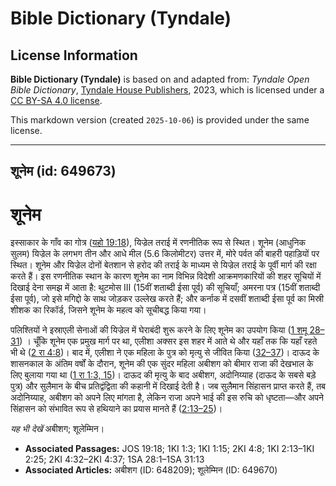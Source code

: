 # Bible Dictionary (Tyndale)

## License Information

**Bible Dictionary (Tyndale)** is based on and adapted from: _Tyndale Open Bible Dictionary_, [Tyndale House Publishers](https://tyndaleopenresources.com/), 2023, which is licensed under a [CC BY-SA 4.0 license](https://creativecommons.org/licenses/by-sa/4.0/legalcode.en).

This markdown version (created `2025-10-06`) is provided under the same license.



--------------------------------

## शूनेम (id: 649673)

शूनेम
=====

इस्साकार के गाँव का गोत्र ([यहो 19:18](https://ref.ly/Josh19:18)), यिज्रेल तराई में रणनीतिक रूप से स्थित। शूनेम (आधुनिक सुलम) यिज्रेल के लगभग तीन और आधे मील (5\.6 किलोमीटर) उत्तर में, मोरे पर्वत की बाहरी पहाड़ियों पर स्थित। शूनेम और यिज्रेल दोनों बेतशान से हरोद की तराई के माध्यम से यिज्रेल तराई के पूर्वी मार्ग की रक्षा करते हैं। इस रणनीतिक स्थान के कारण शूनेम का नाम विभिन्न विदेशी आक्रमणकारियों की शहर सूचियों में दिखाई देना समझ में आता है: थुटमोस III (15वीं शताब्दी ईसा पूर्व) की सूचियाँ; अमरना पत्र (15वीं शताब्दी ईसा पूर्व), जो इसे मगिद्दो के साथ जोड़कर उल्लेख करते हैं; और कर्नाक में दसवीं शताब्दी ईसा पूर्व का मिस्री शीशक का रिकॉर्ड, जिसने शूनेम के महत्व को सूचीबद्ध किया गया।

पलिश्तियों ने इस्राएली सेनाओं की यिज्रेल में घेराबंदी शुरू करने के लिए शूनेम का उपयोग किया ([1 शमू 28–31](https://ref.ly/1Sam28:1-1Sam31:13)) । चूँकि शूनेम एक प्रमुख मार्ग पर था, एलीशा अक्सर इस शहर में आते थे और यहाँ तक कि यहाँ रहते भी थे ([2 रा 4:8](https://ref.ly/2Kgs4:8))। बाद में, एलीशा ने एक महिला के पुत्र को मृत्यु से जीवित किया ([32–37](https://ref.ly/2Kgs4:32-2Kgs4:37))। दाऊद के शासनकाल के अंतिम वर्षों के दौरान, शूनेम की एक सुंदर महिला अबीशग को बीमार राजा की देखभाल के लिए बुलाया गया था ([1 रा 1:3, 15](https://ref.ly/1Kgs1:3,1Kgs1:15))। दाऊद की मृत्यु के बाद अबीशग, अदोनिय्याह (दाऊद के सबसे बड़े पुत्र) और सुलैमान के बीच प्रतिद्वंद्विता की कहानी में दिखाई देती है। जब सुलैमान सिंहासन प्राप्त करते हैं, तब अदोनिय्याह, अबीशग को अपने लिए मांगता है, लेकिन राजा अपने भाई की इस रुचि को धृष्टता—और अपने सिंहासन को संभावित रूप से हथियाने का प्रयास मानते हैं ([2:13–25](https://ref.ly/1Kgs2:13-1Kgs2:25))।

*यह भी देखें* अबीशग; शूलेम्मिन।

* **Associated Passages:** JOS 19:18; 1KI 1:3; 1KI 1:15; 2KI 4:8; 1KI 2:13–1KI 2:25; 2KI 4:32–2KI 4:37; 1SA 28:1–1SA 31:13
* **Associated Articles:** अबीशग (ID: 648209); शूलेम्मिन (ID: 649670)

